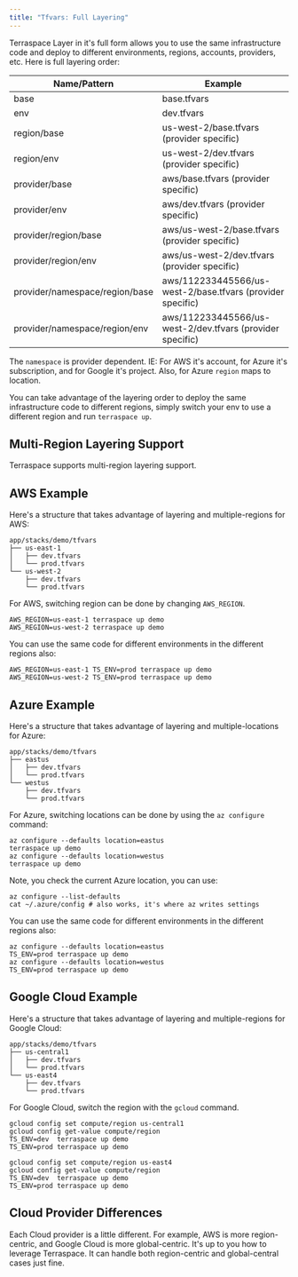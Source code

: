 ```yaml
---
title: "Tfvars: Full Layering"
---
```


Terraspace Layer in it's full form allows you to use the same infrastructure code and deploy to different environments, regions, accounts, providers, etc. Here is full layering order:

Name/Pattern                   | Example
-------------------------------|---------------
base                           | base.tfvars
env                            | dev.tfvars
region/base                    | us-west-2/base.tfvars (provider specific)
region/env                     | us-west-2/dev.tfvars (provider specific)
provider/base                  | aws/base.tfvars (provider specific)
provider/env                   | aws/dev.tfvars (provider specific)
provider/region/base           | aws/us-west-2/base.tfvars (provider specific)
provider/region/env            | aws/us-west-2/dev.tfvars (provider specific)
provider/namespace/region/base | aws/112233445566/us-west-2/base.tfvars (provider specific)
provider/namespace/region/env  | aws/112233445566/us-west-2/dev.tfvars (provider specific)

The `namespace` is provider dependent. IE: For AWS it's account, for Azure it's subscription, and for Google it's project. Also, for Azure `region` maps to location.

You can take advantage of the layering order to deploy the same infrastructure code to different regions, simply switch your env to use a different region and run `terraspace up`.

## Multi-Region Layering Support

Terraspace supports multi-region layering support.

## AWS Example

Here's a structure that takes advantage of layering and multiple-regions for AWS:

    app/stacks/demo/tfvars
    ├── us-east-1
    │   ├── dev.tfvars
    │   └── prod.tfvars
    └── us-west-2
        ├── dev.tfvars
        └── prod.tfvars

For AWS, switching region can be done by changing `AWS_REGION`.

    AWS_REGION=us-east-1 terraspace up demo
    AWS_REGION=us-west-2 terraspace up demo

You can use the same code for different environments in the different regions also:

    AWS_REGION=us-east-1 TS_ENV=prod terraspace up demo
    AWS_REGION=us-west-2 TS_ENV=prod terraspace up demo

## Azure Example

Here's a structure that takes advantage of layering and multiple-locations for Azure:

    app/stacks/demo/tfvars
    ├── eastus
    │   ├── dev.tfvars
    │   └── prod.tfvars
    └── westus
        ├── dev.tfvars
        └── prod.tfvars

For Azure, switching locations can be done by using the `az configure` command:

    az configure --defaults location=eastus
    terraspace up demo
    az configure --defaults location=westus
    terraspace up demo

Note, you check the current Azure location, you can use:

    az configure --list-defaults
    cat ~/.azure/config # also works, it's where az writes settings

You can use the same code for different environments in the different regions also:

    az configure --defaults location=eastus
    TS_ENV=prod terraspace up demo
    az configure --defaults location=westus
    TS_ENV=prod terraspace up demo

## Google Cloud Example

Here's a structure that takes advantage of layering and multiple-regions for Google Cloud:

    app/stacks/demo/tfvars
    ├── us-central1
    │   ├── dev.tfvars
    │   └── prod.tfvars
    └── us-east4
        ├── dev.tfvars
        └── prod.tfvars

For Google Cloud, switch the region with the `gcloud` command.

    gcloud config set compute/region us-central1
    gcloud config get-value compute/region
    TS_ENV=dev  terraspace up demo
    TS_ENV=prod terraspace up demo

    gcloud config set compute/region us-east4
    gcloud config get-value compute/region
    TS_ENV=dev  terraspace up demo
    TS_ENV=prod terraspace up demo

## Cloud Provider Differences

Each Cloud provider is a little different. For example, AWS is more region-centric, and Google Cloud is more global-centric. It's up to you how to leverage Terraspace. It can handle both region-centric and global-central cases just fine.
